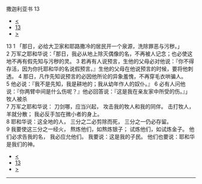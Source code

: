 ﻿





 撒迦利亚书 13




* [<](bible/ZEC12.md)
* [13](bible/ZEC.md)
* [>](bible/ZEC14.md)



 
13 
1 「那日，必给大卫家和耶路撒冷的居民开一个泉源，洗除罪恶与污秽。」  
2 万军之耶和华说：「那日，我必从地上除灭偶像的名，不再被人记念；也必使这地不再有假先知与污秽的灵。 
3 若再有人说预言，生他的父母必对他说：『你不得存活，因为你托耶和华的名说假预言。』生他的父母在他说预言的时候，要将他刺透。 
4 那日，凡作先知说预言的必因他所论的异象羞愧，不再穿毛衣哄骗人。 
5 他必说：『我不是先知，我是耕地的；我从幼年作人的奴仆。』 
6 必有人问他说：『你两臂中间是什么伤呢？』他必回答说：『这是我在亲友家中所受的伤。』」 牧人被杀  
7 万军之耶和华说： 刀剑哪，应当兴起， 攻击我的牧人和我的同伴。 击打牧人，羊就分散； 我必反手加在微小者的身上。  
8 耶和华说：这全地的人， 三分之二必剪除而死， 三分之一仍必存留。  
9 我要使这三分之一经火， 熬炼他们，如熬炼银子； 试炼他们，如试炼金子。 他们必求告我的名， 我必应允他们。 我要说：这是我的子民。 他们也要说：耶和华是我们的神。 
* [<](bible/ZEC12.md)
* [13](bible/ZEC.md)
* [>](bible/ZEC14.md)





---









